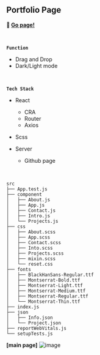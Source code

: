## Portfolio Page
**📌 [Go page!](https://devwoodie.github.io/)**

<br/>

**`Function`**
- Drag and Drop
- Dark/Light mode

<br/>

**`Tech Stack`**

- React
  - CRA
  - Router
  - Axios

- Scss

- Server
  - Github page


<br/>

```
src
├── App.test.js
├── component
│   ├── About.js
│   ├── App.js
│   ├── Contact.js
│   ├── Intro.js
│   └── Projects.js
├── css
│   ├── About.scss
│   ├── App.scss
│   ├── Contact.scss
│   ├── Into.scss
│   ├── Projects.scss
│   ├── mixin.scss
│   └── reset.css
├── fonts
│   ├── BlackHanSans-Regular.ttf
│   ├── Montserrat-Bold.ttf
│   ├── Montserrat-Light.ttf
│   ├── Montserrat-Medium.ttf
│   ├── Montserrat-Regular.ttf
│   └── Montserrat-Thin.ttf
├── index.js
├── json
│   ├── Info.json
│   └── Project.json
├── reportWebVitals.js
└── setupTests.js
```

**[main page]**
![image](https://user-images.githubusercontent.com/86578755/213095301-deeb2e0a-4ef7-4675-9eee-17e838383db1.png)
